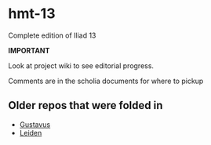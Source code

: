 # hmt-13
Complete edition of Iliad 13


**IMPORTANT**

Look at project wiki to see editorial progress.

Comments are in the scholia documents for where to pickup


## Older repos that were folded in

- [Gustavus](https://github.com/hmteditors/gustavus)
- [Leiden](https://github.com/hmteditors/leiden)

